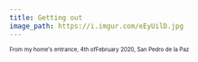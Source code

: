 ```yaml
---
title: Getting out
image_path: https://i.imgur.com/eEyUilD.jpg
---
```

<sup><sub>From my home's entrance, 4th ofFebruary 2020, San Pedro de la Paz</sub></sup>